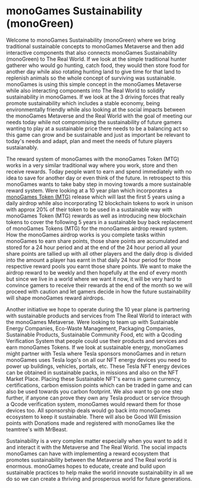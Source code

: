 <h1>monoGames Sustainability (monoGreen)</h1>
<p>
Welcome to monoGames Sustainability (monoGreen) where we bring traditional sustainable concepts to monoGames Metaverse and then add interactive components that also connects monoGames Sustainability (monoGreen) to The Real World. If we look at the simple traditional hunter gatherer who would go hunting, catch food, they would then store food for another day while also rotating hunting land to give time for that land to replenish animals so the whole concept of surviving was sustainable. monoGames is using this simple concept in the monoGames Metaverse while also interacting components into The Real World to solidify sustainability in monoGames. If we look at the 3 driving forces that really promote sustainability which includes a stable economy, being environmentally friendly while also looking at the social impacts between the monoGames Metaverse and the Real World with the goal of meeting our needs today while not compromising the sustainability of future gamers wanting to play at a sustainable price there needs to be a balancing act so this game can grow and be sustainable and just as important be relevant to today's needs and adapt, plan and meet the needs of future players sustaianably.

The reward system of monoGames with the monoGames Token (MTG) works in a very similar traditional way where you work, store and then receive rewards. Today people want to earn and spend immediately with no idea to save for another day or even think of the future. In retrospect to this monoGames wants to take baby step in moving towards a more sustainable reward system. Were looking at a 10 year plan which incorporates a <a href="https://github.com/369gtech/Tokenomics">monoGames Token (MTG)</a> release which will last the first 5 years using a daily airdrop while also incorporating 12 blockchain tokens to work in unison with approx 20% of their token to be used in a sustainable way with monoGames Token (MTG) rewards as well as introducing new blockchain tokens to cover the following 5 years in a sustainable buy back replacement of monoGames Tokens (MTG) for the monoGames airdrop reward system. How the monoGames airdrop works is you complete tasks within monoGames to earn share points, those share points are accumulated and stored for a 24 hour period and at the end of the 24 hour period all your share points are tallied up with all other players and the daily drop is divided into the amount a player has earnt in that daily 24 hour period for those respective reward pools you earnt those share points. We want to make the airdrop reward to be weekly and then hopefully at the end of every month but since we live in a world where we want it now, it will be very hard to convince gamers to receive their rewards at the end of the month so we will proceed with caution and let gamers decide in how the future sustainability will shape monoGames reward airdrops.

Another initiative we hope to operate during the 10 year plane is partnering with sustainable products and services from The Real World to interact with the monoGames Metaverse. Were looking to team up with Sustainable Energy Companies, Eco-Waste Management, Packaging Companies, Sustainable Products, Sustainable Community Food, etc with a Qcoding Verification System that people could use their products and services and earn monoGames Tokens. If we look at sustainable energy, monoGames might partner with Tesla where Tesla sponsors monoGames and in return monoGames uses Tesla logo's on all our NFT energy devices you need to power up buildings, vehicles, portals, etc. These Tesla NFT energy devices can be obtained in sustainable packs, in missions and also on the NFT Market Place. Placing these Sustainable NFT's earns in game currency, certifications, carbon emission points which can be traded in game and can also be used towards you carbon footprint. We also want to go one step further, if anyone can prove they own any Tesla product or service through a Qcode verification system, monoGames would reward them for those devices too. All sponsorship deals would go back into monoGames ecosystem to keep it sustainable. There will also be Good Will Emission points with Donations made and registered with monoGames like the teamtree's with MrBeast. 

Sustainability is a very complex matter especially when you want to add it and interact it with the Metaverse and The Real World. The social impacts monoGames can have with implementing a reward ecosystem that promotes sustainability between the Metaverse and The Real world is enormous. monoGames hopes to educate, create and build upon sustainable practices to help make the world innovate sustainability in all we do so we can create a thriving and prosperous world for future generations.
</p>
